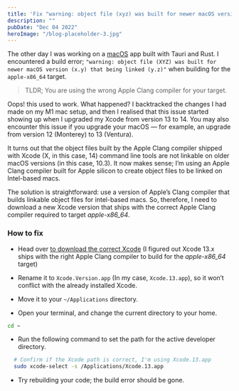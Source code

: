 ```yaml
---
title: 'Fix "warning: object file (xyz) was built for newer macOS version (x.y) that being linked (y.z)'
description: ""
pubDate: "Dec 04 2022"
heroImage: "/blog-placeholder-3.jpg"
---
```


The other day I was working on a [macOS](https://usezap.sh) app built with Tauri and Rust. I encountered a build error; `"warning: object file (XYZ) was built for newer macOS version (x.y) that being linked (y.z)"` when building for the `apple-x86_64` target.

> TLDR; You are using the wrong Apple Clang compiler for your target.

Oops! this used to work. What happened? I backtracked the changes I had made on my M1 mac setup, and then I realised that this issue started showing up when I upgraded my Xcode from version 13 to 14. You may also encounter this issue if you upgrade your macOS — for example, an upgrade from version 12 (Monterey) to 13 (Ventura).

It turns out that the object files built by the Apple Clang compiler shipped with Xcode (X, in this case, 14) command line tools are not linkable on older macOS versions (in this case, 10.3). It now makes sense; I’m using an Apple Clang compiler built for Apple silicon to create object files to be linked on Intel-based macs.

The solution is straightforward: use a version of Apple’s Clang compiler that builds linkable object files for intel-based macs. So, therefore, I need to download a new Xcode version that ships with the correct Apple Clang compiler required to target _apple-x86_64_.

### How to fix

- Head over [to download the correct Xcode](https://developer.apple.com/download/all/) (I figured out Xcode 13.x ships with the right Apple Clang compiler to build for the _apple-x86_64_ target)

- Rename it to `Xcode.Version.app` (In my case, `Xcode.13.app`), so it won’t conflict with the already installed Xcode.

- Move it to your `~/Applications` directory.

- Open your terminal, and change the current directory to your home.

```bash
cd ~
```

- Run the following command to set the path for the active developer directory.

```bash
  # Confirm if the Xcode path is correct, I'm using Xcode.13.app
  sudo xcode-select -s /Applications/Xcode.13.app
```

- Try rebuilding your code; the build error should be gone.
